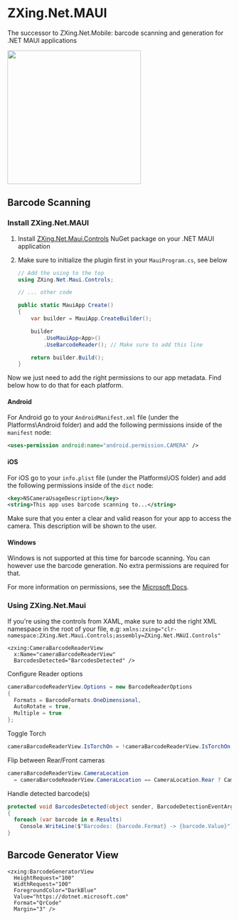 # ZXing.Net.MAUI

The successor to ZXing.Net.Mobile: barcode scanning and generation for .NET MAUI applications

<img src="https://user-images.githubusercontent.com/271950/129272315-b3f5a468-c585-49f2-bbab-68a884618b94.png" width="300" />

## Barcode Scanning

### Install ZXing.Net.MAUI

1. Install [ZXing.Net.Maui.Controls](https://www.nuget.org/packages/ZXing.Net.Maui.Controls) NuGet package on your .NET MAUI application

1. Make sure to initialize the plugin first in your `MauiProgram.cs`, see below

    ```csharp
    // Add the using to the top
    using ZXing.Net.Maui.Controls;
    
    // ... other code 
    
    public static MauiApp Create()
    {
    	var builder = MauiApp.CreateBuilder();
    
    	builder
    		.UseMauiApp<App>()
    		.UseBarcodeReader(); // Make sure to add this line
    
    	return builder.Build();
    }
    ```

Now we just need to add the right permissions to our app metadata. Find below how to do that for each platform.

#### Android

For Android go to your `AndroidManifest.xml` file (under the Platforms\Android folder) and add the following permissions inside of the `manifest` node:

```xml
<uses-permission android:name="android.permission.CAMERA" />
```

#### iOS

For iOS go to your `info.plist` file (under the Platforms\iOS folder) and add the following permissions inside of the `dict` node:

```xml
<key>NSCameraUsageDescription</key>
<string>This app uses barcode scanning to...</string>
```

Make sure that you enter a clear and valid reason for your app to access the camera. This description will be shown to the user.

#### Windows

Windows is not supported at this time for barcode scanning. You can however use the barcode generation. No extra permissions are required for that.

For more information on permissions, see the [Microsoft Docs](https://docs.microsoft.com/dotnet/maui/platform-integration/appmodel/permissions).

### Using ZXing.Net.Maui

If you're using the controls from XAML, make sure to add the right XML namespace in the root of your file, e.g: `xmlns:zxing="clr-namespace:ZXing.Net.Maui.Controls;assembly=ZXing.Net.MAUI.Controls"`

```xaml
<zxing:CameraBarcodeReaderView
  x:Name="cameraBarcodeReaderView"
  BarcodesDetected="BarcodesDetected" />
```

Configure Reader options
```csharp
cameraBarcodeReaderView.Options = new BarcodeReaderOptions
{
  Formats = BarcodeFormats.OneDimensional,
  AutoRotate = true,
  Multiple = true
};
```

Toggle Torch
```csharp
cameraBarcodeReaderView.IsTorchOn = !cameraBarcodeReaderView.IsTorchOn;
```

Flip between Rear/Front cameras
```csharp
cameraBarcodeReaderView.CameraLocation
  = cameraBarcodeReaderView.CameraLocation == CameraLocation.Rear ? CameraLocation.Front : CameraLocation.Rear;
```

Handle detected barcode(s)
```csharp
protected void BarcodesDetected(object sender, BarcodeDetectionEventArgs e)
{
  foreach (var barcode in e.Results)
    Console.WriteLine($"Barcodes: {barcode.Format} -> {barcode.Value}");
}
```

## Barcode Generator View
```xaml
<zxing:BarcodeGeneratorView
  HeightRequest="100"
  WidthRequest="100"
  ForegroundColor="DarkBlue"
  Value="https://dotnet.microsoft.com"
  Format="QrCode"
  Margin="3" />
```




